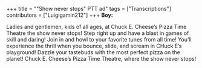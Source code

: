 +++
title = "\"Show never stops\" PTT ad"
tags = ["Transcriptions"]
contributors = ["Luigigamin212"]
+++
**Boy:**

Ladies and gentlemen, kids of all ages, at Chuck E. Cheese’s Pizza Time Theatre the show never stops! Step right up and have a blast in games of skill and daring! Join in and howl to your favorite tunes from all time! You’ll experience the thrill when you bounce, slide, and scream in CHuck E’s playground! Dazzle your tastebuds with the most perfect pizza on the planet! Chuck E. Cheese’s Pizza Time Theatre, where the show never stops! 
